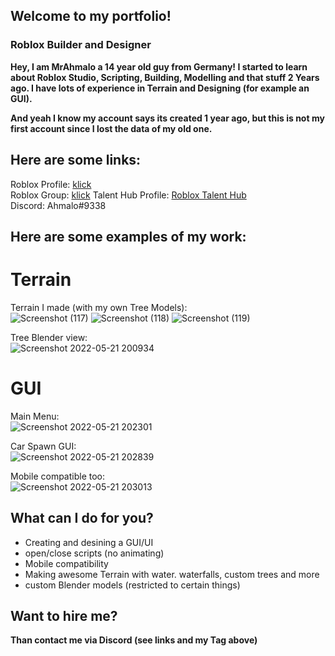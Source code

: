 ## Welcome to my portfolio!

### Roblox Builder and Designer

**Hey, I am MrAhmalo a 14 year old guy from Germany!
I started to learn about Roblox Studio, Scripting, Building, Modelling and that stuff 2 Years ago.
I have lots of experience in Terrain and Designing (for example an GUI).**

**And yeah I know my account says its created 1 year ago, but this is not my first account since I lost the data of my old one.**


## Here are some links:  
Roblox Profile: [klick](https://www.roblox.com/users/2462407905/profile)   
Roblox Group: [klick](https://www.roblox.com/groups/10279185/Golegana)
Talent Hub Profile: [Roblox Talent Hub](https://talent.roblox.com/creators/2462407905)  
Discord: Ahmalo#9338     

## Here are some examples of my work:

# Terrain   

Terrain I made (with my own Tree Models):      
![Screenshot (117)](https://user-images.githubusercontent.com/98891212/169664192-b6304875-db52-450f-a73d-d485d1134c23.png)
![Screenshot (118)](https://user-images.githubusercontent.com/98891212/169664193-57ed04c2-6c32-4b94-89ea-2138a75e004f.png)
![Screenshot (119)](https://user-images.githubusercontent.com/98891212/169664194-8a0bd610-d2f0-49e8-bbb1-6581da8c9c10.png)


Tree Blender view:    
![Screenshot 2022-05-21 200934](https://user-images.githubusercontent.com/98891212/169664270-8000b99b-a1e2-4574-bc53-630c8a7f40e7.png)  


# GUI  

Main Menu:  
![Screenshot 2022-05-21 202301](https://user-images.githubusercontent.com/98891212/169664717-7fc39069-b985-4409-82d6-6da8b70cf9b8.png)   

Car Spawn GUI:  
![Screenshot 2022-05-21 202839](https://user-images.githubusercontent.com/98891212/169664715-9731d042-59f0-4f5c-b17a-a529d61e911a.png)  

Mobile compatible too:  
![Screenshot 2022-05-21 203013](https://user-images.githubusercontent.com/98891212/169665420-408993fe-3e0b-4fe0-bd10-4399abc503b1.png)  

## What can I do for you?  

- Creating and desining a GUI/UI  
- open/close scripts (no animating)  
- Mobile compatibility  
- Making awesome Terrain with water. waterfalls, custom trees and more  
- custom Blender models (restricted to certain things)  

## Want to hire me?  

**Than contact me via Discord (see links and my Tag above)**  
